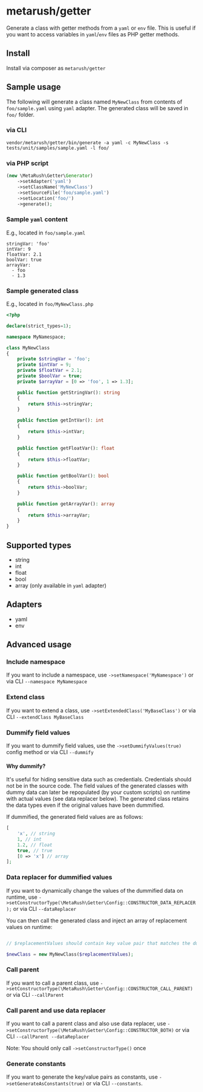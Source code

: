 # metarush/getter

Generate a class with getter methods from a `yaml` or `env` file.
This is useful if you want to access variables in `yaml`/`env` files as PHP getter methods.

## Install

Install via composer as `metarush/getter`

## Sample usage

The following will generate a class named `MyNewClass` from contents of `foo/sample.yaml` using `yaml` adapter.
The generated class will be saved in `foo/` folder.

### via CLI

`vendor/metarush/getter/bin/generate -a yaml -c MyNewClass -s tests/unit/samples/sample.yaml -l foo/`

### via PHP script

```php
(new \MetaRush\Getter\Generator)
    ->setAdapter('yaml')
    ->setClassName('MyNewClass')
    ->setSourceFile('foo/sample.yaml')
    ->setLocation('foo/')
    ->generate();
```

### Sample `yaml` content

E.g., located in `foo/sample.yaml`

    stringVar: 'foo'
    intVar: 9
    floatVar: 2.1
    boolVar: true
    arrayVar:
      - foo
      - 1.3

### Sample generated class

E.g., located in `foo/MyNewClass.php`

```php
<?php

declare(strict_types=1);

namespace MyNamespace;

class MyNewClass
{
    private $stringVar = 'foo';
    private $intVar = 9;
    private $floatVar = 2.1;
    private $boolVar = true;
    private $arrayVar = [0 => 'foo', 1 => 1.3];

    public function getStringVar(): string
    {
        return $this->stringVar;
    }

    public function getIntVar(): int
    {
        return $this->intVar;
    }

    public function getFloatVar(): float
    {
        return $this->floatVar;
    }

    public function getBoolVar(): bool
    {
        return $this->boolVar;
    }

    public function getArrayVar(): array
    {
        return $this->arrayVar;
    }
}
```

## Supported types

- string
- int
- float
- bool
- array (only available in `yaml` adapter)

## Adapters

- yaml
- env

## Advanced usage

### Include namespace

If you want to include a namespace, use `->setNamespace('MyNamespace')` or via CLI `--namespace MyNamespace`

### Extend class

If you want to extend a class, use `->setExtendedClass('MyBaseClass')` or via CLI `--extendClass MyBaseClass`

### Dummify field values

If you want to dummify field values, use the `->setDummifyValues(true)` config method or via CLI `--dummify`

#### Why dummify?

It's useful for hiding sensitive data such as credentials.
Credentials should not be in the source code.
The field values of the generated classes with dummy data can later be repopulated (by your custom scripts) on runtime with actual values (see data replacer below).
The generated class retains the data types even if the original values have been dummified.

If dummified, the generated field values are as follows:

```php
[
    'x', // string
    1, // int
    1.2, // float
    true, // true
    [0 => 'x'] // array
];
```

### Data replacer for dummified values

If you want to dynamically change the values of the dummified data on runtime, use  `->setConstructorType(\MetaRush\Getter\Config::CONSTRUCTOR_DATA_REPLACER);` or via CLI `--dataReplacer`

You can then call the generated class and inject an array of replacement values on runtime:

```php

// $replacementValues should contain key value pair that matches the dummified data

$newClass = new MyNewClass($replacementValues);
```

### Call parent

If you want to call a parent class, use `->setConstructorType(\MetaRush\Getter\Config::CONSTRUCTOR_CALL_PARENT)` or via CLI `--callParent`

### Call parent and use data replacer

If you want to call a parent class and also use data replacer, use `->setConstructorType(\MetaRush\Getter\Config::CONSTRUCTOR_BOTH)` or via CLI `--callParent --dataReplacer`

Note: You should only call `->setConstructorType()` once

### Generate constants

If you want to generate the key/value pairs as constants, use `->setGenerateAsConstants(true)` or via CLI `--constants`.